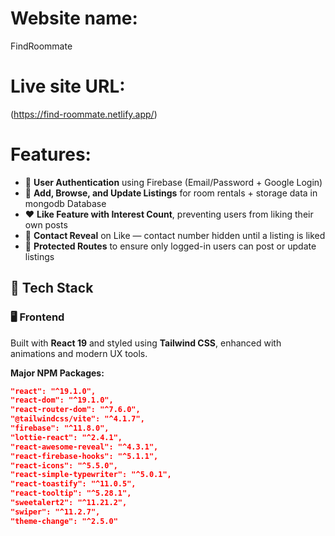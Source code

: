 # Website name:
FindRoommate
# Live site URL:
  (https://find-roommate.netlify.app/)
# Features:
- 🔐 **User Authentication** using Firebase (Email/Password + Google Login)
- 📄 **Add, Browse, and Update Listings** for room rentals + storage data in mongodb Database
- ❤️ **Like Feature with Interest Count**, preventing users from liking their own posts
- 📱 **Contact Reveal** on Like — contact number hidden until a listing is liked
- 🔁 **Protected Routes** to ensure only logged-in users can post or update listings

## 🧩 Tech Stack

### 🖥️ Frontend

Built with **React 19** and styled using **Tailwind CSS**, enhanced with animations and modern UX tools.

**Major NPM Packages:**

```json
"react": "^19.1.0",
"react-dom": "^19.1.0",
"react-router-dom": "^7.6.0",
"@tailwindcss/vite": "^4.1.7",
"firebase": "^11.8.0",
"lottie-react": "^2.4.1",
"react-awesome-reveal": "^4.3.1",
"react-firebase-hooks": "^5.1.1",
"react-icons": "^5.5.0",
"react-simple-typewriter": "^5.0.1",
"react-toastify": "^11.0.5",
"react-tooltip": "^5.28.1",
"sweetalert2": "^11.21.2",
"swiper": "^11.2.7",
"theme-change": "^2.5.0"

